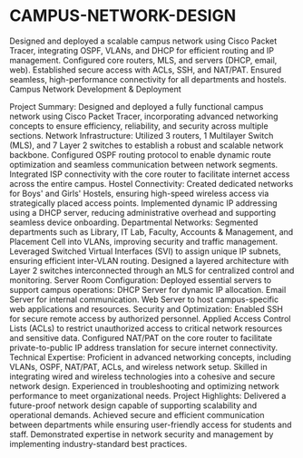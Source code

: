 # CAMPUS-NETWORK-DESIGN
Designed and deployed a scalable campus network using Cisco Packet Tracer, integrating OSPF, VLANs, and DHCP for efficient routing and IP management. Configured core routers, MLS, and servers (DHCP, email, web). Established secure access with ACLs, SSH, and NAT/PAT. Ensured seamless, high-performance connectivity for all departments and hostels.
Campus Network Development & Deployment

Project Summary: Designed and deployed a fully functional campus network using Cisco Packet Tracer, incorporating advanced networking concepts to ensure efficiency, reliability, and security across multiple sections.
Network Infrastructure:
Utilized 3 routers, 1 Multilayer Switch (MLS), and 7 Layer 2 switches to establish a robust and scalable network backbone.
Configured OSPF routing protocol to enable dynamic route optimization and seamless communication between network segments.
Integrated ISP connectivity with the core router to facilitate internet access across the entire campus.
Hostel Connectivity:
Created dedicated networks for Boys' and Girls' Hostels, ensuring high-speed wireless access via strategically placed access points.
Implemented dynamic IP addressing using a DHCP server, reducing administrative overhead and supporting seamless device onboarding.
Departmental Networks:
Segmented departments such as Library, IT Lab, Faculty, Accounts & Management, and Placement Cell into VLANs, improving security and traffic management.
Leveraged Switched Virtual Interfaces (SVI) to assign unique IP subnets, ensuring efficient inter-VLAN routing.
Designed a layered architecture with Layer 2 switches interconnected through an MLS for centralized control and monitoring.
Server Room Configuration:
Deployed essential servers to support campus operations:
DHCP Server for dynamic IP allocation.
Email Server for internal communication.
Web Server to host campus-specific web applications and resources.
Security and Optimization:
Enabled SSH for secure remote access by authorized personnel.
Applied Access Control Lists (ACLs) to restrict unauthorized access to critical network resources and sensitive data.
Configured NAT/PAT on the core router to facilitate private-to-public IP address translation for secure internet connectivity.
Technical Expertise:
Proficient in advanced networking concepts, including VLANs, OSPF, NAT/PAT, ACLs, and wireless network setup.
Skilled in integrating wired and wireless technologies into a cohesive and secure network design.
Experienced in troubleshooting and optimizing network performance to meet organizational needs.
Project Highlights:
Delivered a future-proof network design capable of supporting scalability and operational demands.
Achieved secure and efficient communication between departments while ensuring user-friendly access for students and staff.
Demonstrated expertise in network security and management by implementing industry-standard best practices.
